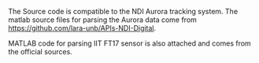 The Source code is compatible to the NDI Aurora tracking system. The matlab source files for parsing the Aurora data come from https://github.com/lara-unb/APIs-NDI-Digital.

MATLAB code for parsing IIT FT17 sensor is also attached and comes from the official sources.
